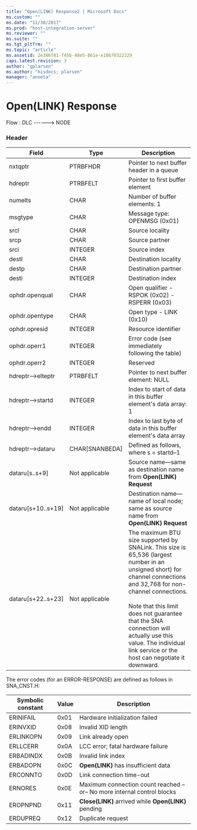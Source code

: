 ```yaml
---
title: "Open(LINK) Response2 | Microsoft Docs"
ms.custom: ""
ms.date: "11/30/2017"
ms.prod: "host-integration-server"
ms.reviewer: ""
ms.suite: ""
ms.tgt_pltfrm: ""
ms.topic: "article"
ms.assetid: 2e386f81-f45b-40e5-861e-e10b70322329
caps.latest.revision: 3
author: "gplarsen"
ms.author: "hisdocs; plarsen"
manager: "anneta"
---
```

# Open(LINK) Response
Flow : DLC ------> NODE  
  
### Header  
  
|Field|Type|Description|  
|-----------|----------|-----------------|  
|nxtqptr|PTRBFHDR|Pointer to next buffer header in a queue|  
|hdreptr|PTRBFELT|Pointer to first buffer element|  
|numelts|CHAR|Number of buffer elements: 1|  
|msgtype|CHAR|Message type: OPENMSG (0x01)|  
|srcl|CHAR|Source locality|  
|srcp|CHAR|Source partner|  
|srci|INTEGER|Source index|  
|destl|CHAR|Destination locality|  
|destp|CHAR|Destination partner|  
|desti|INTEGER|Destination index|  
|ophdr.openqual|CHAR|Open qualifier  - RSPOK (0x02)  - RSPERR (0x03)|  
|ophdr.opentype|CHAR|Open type  - LINK (0x10)|  
|ophdr.opresid|INTEGER|Resource identifier|  
|ophdr.operr1|INTEGER|Error code (see immediately following the table)|  
|ophdr.operr2|INTEGER|Reserved|  
|hdreptr–>elteptr|PTRBFELT|Pointer to next buffer element: NULL|  
|hdreptr–>startd|INTEGER|Index to start of data in this buffer element's data array: 1|  
|hdreptr–>endd|INTEGER|Index to last byte of data in this buffer element's data array|  
|hdreptr–>dataru|CHAR[SNANBEDA]|Defined as follows, where s = startd–1|  
|dataru[s..s+9]|Not applicable|Source name—same as destination name from **Open(LINK) Request**|  
|dataru[s+10..s+19]|Not applicable|Destination name—name of local node; same as source name from **Open(LINK) Request**|  
|dataru[s+22..s+23]|Not applicable|The maximum BTU size supported by SNALink. This size is 65,536 (largest number in an unsigned short) for channel connections and 32,768 for non-channel connections.<br /><br /> Note that this limit does not guarantee that the SNA connection will actually use this value. The individual link service or the host can negotiate it downward.|  
  
 The error codes (for an ERROR-RESPONSE) are defined as follows in SNA_CNST.H:  
  
|Symbolic constant|Value|Description|  
|-----------------------|-----------|-----------------|  
|ERINIFAIL|0x01|Hardware initialization failed|  
|ERINVXID|0x08|Invalid XID length|  
|ERLINKOPN|0x09|Link already open|  
|ERLLCERR|0x0A|LCC error; fatal hardware failure|  
|ERBADINDX|0x0B|Invalid link index|  
|ERBADOPN|0x0C|**Open(LINK)** has insufficient data|  
|ERCONNTO|0x0D|Link connection time-out|  
|ERNORES|0x0E|Maximum connection count reached                      –or– No more internal control blocks|  
|EROPNPND|0x11|**Close(LINK)** arrived while **Open(LINK)** pending|  
|ERDUPREQ|0x12|Duplicate request|